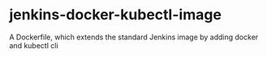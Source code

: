 # jenkins-docker-kubectl-image
A Dockerfile, which extends the standard Jenkins image by adding docker and kubectl cli
